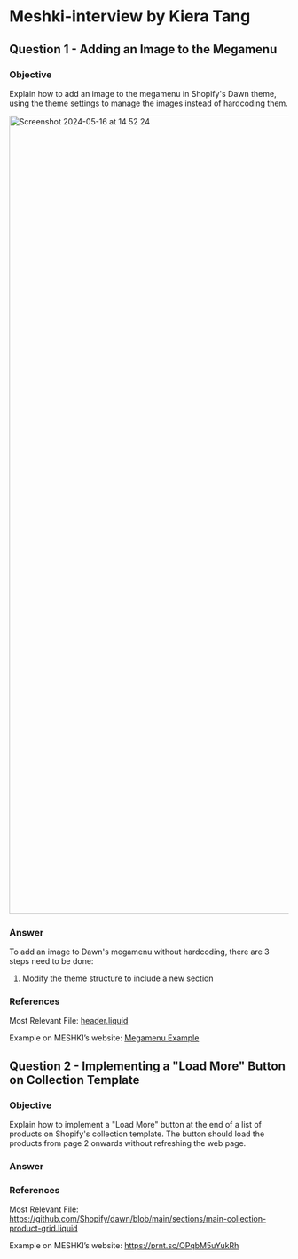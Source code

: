 # Meshki-interview by Kiera Tang

## Question 1 - Adding an Image to the Megamenu

### Objective

Explain how to add an image to the megamenu in Shopify's Dawn theme, using the theme settings to manage the images instead of hardcoding them.

<img width="1438" alt="Screenshot 2024-05-16 at 14 52 24" src="https://github.com/xervomotor/Meshki-interview/assets/122241297/5f3291d8-ad72-4054-b345-ef7ed5948cc0">

### Answer

To add an image to Dawn's megamenu without hardcoding, there are 3 steps need to be done:
1. Modify the theme structure to include a new section


### References

Most Relevant File: [header.liquid](https://github.com/Shopify/dawn/blob/main/sections/header.liquid)

Example on MESHKI’s website: [Megamenu Example](https://prnt.sc/3oW-cDRx763X)


## Question 2 - Implementing a "Load More" Button on Collection Template

### Objective
Explain how to implement a "Load More" button at the end of a list of products on Shopify's collection template. The button should load the products from page 2 onwards without refreshing the web page.

### Answer

### References

Most Relevant File:
https://github.com/Shopify/dawn/blob/main/sections/main-collection-product-grid.liquid 

Example on MESHKI’s website: https://prnt.sc/OPqbM5uYukRh
